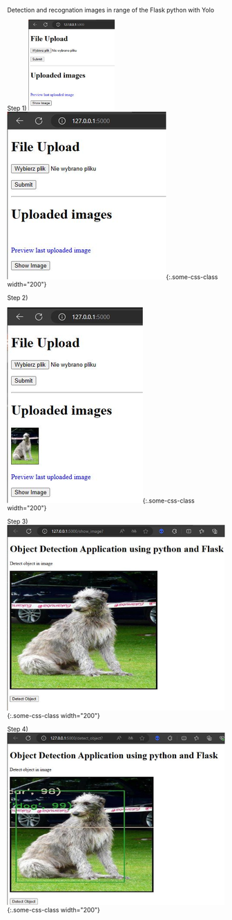 Detection and recognation images in range of the Flask python with Yolo

Step 1)
<img src="https://github.com/proteus21/COMPUTER-VISION/blob/main/4_Detection_image_Flask_Yolo/GUI/Flask1.JPG" width="200">
![GUI Screen -PL](https://github.com/proteus21/COMPUTER-VISION/blob/main/4_Detection_image_Flask_Yolo/GUI/Flask1.JPG){:.some-css-class width="200"}

Step 2)

![GUI Screen -PL](https://github.com/proteus21/COMPUTER-VISION/blob/main/4_Detection_image_Flask_Yolo/GUI/Flask%202.JPG){:.some-css-class width="200"}

Step 3)
![GUI Screen -PL](https://github.com/proteus21/COMPUTER-VISION/blob/main/4_Detection_image_Flask_Yolo/GUI/Flask3.JPG){:.some-css-class width="200"}

Step 4)
![GUI Screen -PL](https://github.com/proteus21/COMPUTER-VISION/blob/main/4_Detection_image_Flask_Yolo/GUI/Flask4.JPG){:.some-css-class width="200"}

